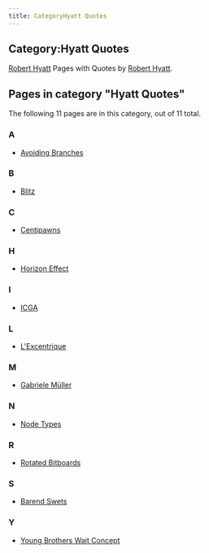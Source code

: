 ```yaml
---
title: CategoryHyatt Quotes
---
```

## Category:Hyatt Quotes



[](Robert_Hyatt "Robert Hyatt") [Robert Hyatt](Robert_Hyatt "Robert Hyatt")
Pages with Quotes by [Robert Hyatt](Robert_Hyatt "Robert Hyatt").

## Pages in category "Hyatt Quotes"

The following 11 pages are in this category, out of 11 total.

### A

- [Avoiding Branches](Avoiding_Branches "Avoiding Branches")

### B

- [Blitz](Blitz "Blitz")

### C

- [Centipawns](Centipawns "Centipawns")

### H

- [Horizon Effect](Horizon_Effect "Horizon Effect")

### I

- [ICGA](ICGA "ICGA")

### L

- [L'Excentrique](L%27Excentrique "L'Excentrique")

### M

- [Gabriele Müller](Gabriele_M%C3%BCller "Gabriele Müller")

### N

- [Node Types](Node_Types "Node Types")

### R

- [Rotated Bitboards](Rotated_Bitboards "Rotated Bitboards")

### S

- [Barend Swets](Barend_Swets "Barend Swets")

### Y

- [Young Brothers Wait Concept](Young_Brothers_Wait_Concept "Young Brothers Wait Concept")


